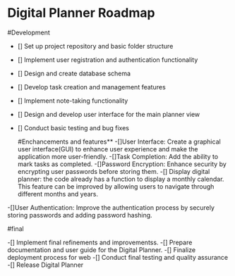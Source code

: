 # Digital Planner Roadmap
#Development

- [] Set up project repository and basic folder structure
- [] Implement user registration and authentication functionality
- [] Design and create database schema
- [] Develop task creation and management features
- [] Implement note-taking functionality
- [] Design and develop user interface for the main planner view
- [] Conduct basic testing and bug fixes

  #Enchancements and features** -[]User Interface: Create a graphical user interface(GUI) to enhance user experience and make the application more user-friendly.
  -[]Task Completion: Add the ability to mark tasks as completed. -[]Password Encryption: Enhance security by encrypting user passwords before storing them. -[] 
   Display digital  planner: the code already has a function to display a monthly calendar. This feature can be improved by allowing users to navigate through 
   different months and years.
  
-[]User Authentication: Improve the authentication process by securely storing passwords and adding password hashing.

#final

-[] Implement final refinements and improvementss.
-[] Prepare documentation and user guide for the Digital Planner.
-[] Finalize deployment process for web
-[] Conduct final testing and quality assurance
-[] Release Digital Planner
